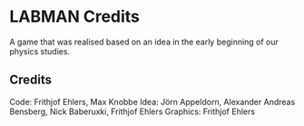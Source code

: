 # LABMAN Credits
A game that was realised based on an idea in the early beginning of our physics studies. 

## Credits
Code: Frithjof Ehlers, Max Knobbe
Idea: Jörn Appeldorn, Alexander Andreas Bensberg, Nick Baberuxki, Frithjof Ehlers
Graphics: Frithjof Ehlers
